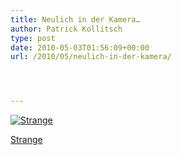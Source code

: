 ```yaml
---
title: Neulich in der Kamera…
author: Patrick Kollitsch
type: post
date: 2010-05-03T01:56:09+00:00
url: /2010/05/neulich-in-der-kamera/




---
```

<div class="media image">
  <a href="http://www.flickr.com/photos/schreibblogade/4574668721/" title="Strange"><img src="//farm5.static.flickr.com/4019/4574668721_62df95ffa7.jpg" alt="Strange" /></p> 
  
  <p>
    Strange
  </p>
  
  <p>
    </a></div>